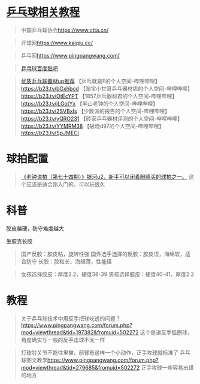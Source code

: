 # [乒乓球相关教程](https://github.com/noteMay/blog/issues/33)

> 中国乒乓球协会<https://www.ctta.cn/>

> 开球网<https://www.kaiqiu.cc/>

> 乒乓网<https://www.pingpangwang.com/>

> [乒乓球百度贴吧](https://tieba.baidu.com/f?kw=%E4%B9%92%E4%B9%93%E7%90%83&ie=utf-8)

> [优质乒乓球器材up推荐](https://www.bilibili.com/video/BV1VS4y167XV)
【乒乓就是F的个人空间-哔哩哔哩】<https://b23.tv/bGxhbcd>
【淘宝小甘哥乒乓器材店的个人空间-哔哩哔哩】<https://b23.tv/OtEcYPT>
【1857乒乓器材君的个人空间-哔哩哔哩】<https://b23.tv/iLGotYx>
【半山老钟的个人空间-哔哩哔哩】<https://b23.tv/2SVBxIs>
【少数派的报告的个人空间-哔哩哔哩】<https://b23.tv/yQRO231>
【砖家乒乓器材评测的个人空间-哔哩哔哩】<https://b23.tv/YYMRM38>
【破晓d97的个人空间-哔哩哔哩】<https://b23.tv/SpJMECi>

# 球拍配置

> [《老钟说拍（第七十四期）》银河u2，新手可以闭着眼睛买的球拍之一。](https://www.bilibili.com/video/BV1LE411n7rs)
这个应该是适合刚入门的，可以玩很久

# 科普

胶皮越硬，防守难度越大

生胶克长胶

> 国产反胶：胶皮粘，旋转性强
> 国外选手选择的反胶：胶皮涩，海绵软，适合防守
> 长胶：胶粒长，海绵薄，性能怪

> 女孩选择胶皮：厚度2.2，硬度38-39
> 男孩选择胶皮：硬度40-41，厚度2.2

# 教程

> 关于乒乓球技术中用反手把球吃透的问题？<https://www.pingpangwang.com/forum.php?mod=viewthread&tid=197382&fromuid=502272>
这个是讲反手弧圈球，角度确实与一般的反手击球不太一样

> 打球肘关节不能往里撇，前臂有这样一个小动作，正手攻球就标准了 乒乓球图文教学<https://www.pingpangwang.com/forum.php?mod=viewthread&tid=279685&fromuid=502272>
正手攻球一些容易出错的地方